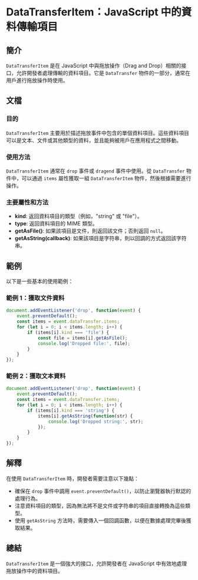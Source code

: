<!--
Meta Description: # DataTransferItem：JavaScript 中的資料傳輸項目 ## 簡介 `DataTransferItem` 是在 JavaScript 中與拖放操作（Drag and Drop）相關的接口，允許開發者處理傳輸的資料項目。它是 `DataTransfer` 物件的一部分，通常在用戶...
Meta Keywords: items, datatransferitem, event, javascript, drop
-->

# DataTransferItem：JavaScript 中的資料傳輸項目

## 簡介
`DataTransferItem` 是在 JavaScript 中與拖放操作（Drag and Drop）相關的接口，允許開發者處理傳輸的資料項目。它是 `DataTransfer` 物件的一部分，通常在用戶進行拖放操作時使用。

## 文檔
### 目的
`DataTransferItem` 主要用於描述拖放事件中包含的單個資料項目。這些資料項目可以是文本、文件或其他類型的資料，並且能夠被用戶在應用程式之間移動。

### 使用方法
`DataTransferItem` 通常在 `drop` 事件或 `dragend` 事件中使用。從 `DataTransfer` 物件中，可以通過 `items` 屬性獲取一組 `DataTransferItem` 物件，然後根據需要進行操作。

### 主要屬性和方法
- **kind**: 返回資料項目的類型（例如，"string" 或 "file"）。
- **type**: 返回資料項目的 MIME 類型。
- **getAsFile()**: 如果該項目是文件，則返回該文件；否則返回 `null`。
- **getAsString(callback)**: 如果該項目是字符串，則以回調的方式返回該字符串。

## 範例
以下是一些基本的使用範例：

### 範例 1：獲取文件資料
```javascript
document.addEventListener('drop', function(event) {
    event.preventDefault();
    const items = event.dataTransfer.items;
    for (let i = 0; i < items.length; i++) {
        if (items[i].kind === 'file') {
            const file = items[i].getAsFile();
            console.log('Dropped file:', file);
        }
    }
});
```

### 範例 2：獲取文本資料
```javascript
document.addEventListener('drop', function(event) {
    event.preventDefault();
    const items = event.dataTransfer.items;
    for (let i = 0; i < items.length; i++) {
        if (items[i].kind === 'string') {
            items[i].getAsString(function(str) {
                console.log('Dropped string:', str);
            });
        }
    }
});
```

## 解釋
在使用 `DataTransferItem` 時，開發者需要注意以下幾點：
- 確保在 `drop` 事件中調用 `event.preventDefault()`，以防止瀏覽器執行默認的處理行為。
- 注意資料項目的類型，因為無法將不是文件或字符串的項目直接轉換為這些類型。
- 使用 `getAsString` 方法時，需要傳入一個回調函數，以便在數據處理完畢後獲取結果。

## 總結
`DataTransferItem` 是一個強大的接口，允許開發者在 JavaScript 中有效地處理拖放操作中的資料項目。